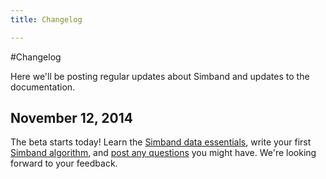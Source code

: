 ```yaml
---
title: Changelog

---
```


#Changelog

Here we'll be posting regular updates about Simband and updates to the documentation.

## November 12, 2014

The beta starts today! Learn the [Simband data essentials](/simband/simband-documentation/semantics-of-simband/), write your first [Simband algorithm](/simband/simband-documentation/writing-algorithms-using-simband-api.html), and [post any questions](/community/) you might have. We're looking forward to your feedback.